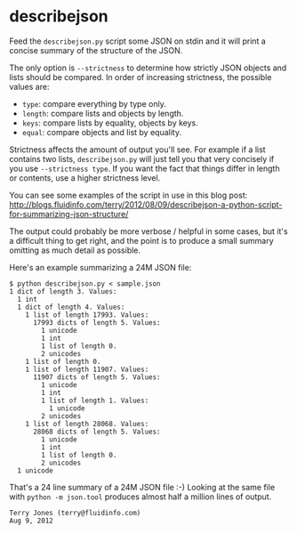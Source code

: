 describejson
============

Feed the `describejson.py` script some JSON on stdin and it will print a
concise summary of the structure of the JSON.

The only option is `--strictness` to determine how strictly JSON objects
and lists should be compared.  In order of increasing strictness, the
possible values are:

 - `type`: compare everything by type only.
 - `length`: compare lists and objects by length.
 - `keys`: compare lists by equality, objects by keys.
 - `equal`: compare objects and list by equality.

Strictness affects the amount of output you'll see. For example if a list
contains two lists, `describejson.py` will just tell you that very
concisely if you use `--strictness type`. If you want the fact that things
differ in length or contents, use a higher strictness level.

You can see some examples of the script in use in this blog post:
http://blogs.fluidinfo.com/terry/2012/08/09/describejson-a-python-script-for-summarizing-json-structure/

The output could probably be more verbose / helpful in some cases, but it's
a difficult thing to get right, and the point is to produce a small summary
omitting as much detail as possible.

Here's an example summarizing a 24M JSON file:

```
$ python describejson.py < sample.json 
1 dict of length 3. Values:
  1 int
  1 dict of length 4. Values:
    1 list of length 17993. Values:
      17993 dicts of length 5. Values:
        1 unicode
        1 int
        1 list of length 0.
        2 unicodes
    1 list of length 0.
    1 list of length 11907. Values:
      11907 dicts of length 5. Values:
        1 unicode
        1 int
        1 list of length 1. Values:
          1 unicode
        2 unicodes
    1 list of length 28068. Values:
      28068 dicts of length 5. Values:
        1 unicode
        1 int
        1 list of length 0.
        2 unicodes
  1 unicode
```

That's a 24 line summary of a 24M JSON file :-) Looking at the same file
with `python -m json.tool` produces almost half a million lines of output.


```
Terry Jones (terry@fluidinfo.com)
Aug 9, 2012
```
